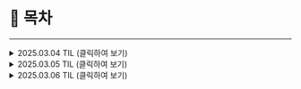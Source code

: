 # 📌 목차

---

<details>
<summary>2025.03.04 TIL (클릭하여 보기)</summary>

### Today's Keywords
`특화 프로젝트(핀테크) 프로젝트 주제 도출 및 아이디어 회의`

### 회의록

1. **프로젝트 주제 도출**
    - 소규모 공연 예매 플랫폼
        - 공연 크라우드 펀딩
        - 공연 예매 및 결제
        - 티켓
        - 홍보비를 통한 수익 창출
    - 알뜰한 소비 및 저축을 위한 챌린지 어플
        - 보상
        - 소비 패턴 분석
        - 상품 추천
    - 신뢰성 있는 쌀먹(게임 내 재화 거래) 어플
    - 프로젝트 거래 플랫폼
    - 과거 경험 및 노하우 거래 플랫폼
        - 숨고
        - 크몽
    - 우리 동네 자원 봉사
        - 눈치우기, 쓰레기 줍기 등 하면 포인트
    - 이때땅
        - 지금 땅을 사고팔아라
        - 임시 용도 부지 경매 (이벤트, 촬영, 팝업스토어)
        - 준수땅
    - 이때딱
        - AI 기반 개인화된 재무 목표 설정
        - 사용자의 소득, 지출 패턴, 생활 스타일을 분석하여 실현 가능한 재무 목표를 제안합니다.
        - "이때"라는 이름에 걸맞게, 목표 달성을 위한 최적의 시기와 방법을 추천합니다.
    - 산와머니(p2p 대출)
    - 이때멍/이때냥/이때펫/펫땅/땅땅땅
    - 농산물 선구매 & 투자 플랫폼

### 추리기

- 🌟오준수🌟 - 싸뱅, 반려동물
- 💪조승근💪 - 반려동물,  이때딱
- 🤦‍♀️박경완🤦‍♂️ - 이때딱, 싸뱅
- 임유진 - 반려동물, 싸뱅
- 서건호 - 싸뱅, 반려동물
- 김지호 - 이때딱, 반려동물

</details>

<details>
<summary>2025.03.05 TIL (클릭하여 보기)</summary>
1. **프로젝트 주제 구체화**
    - - 반려동물 (데이터, 소비 패턴 분석을 어떤 방식으로 진행해야 좋을까? (UX))
    1. 소비 패턴 분석 : 영수증 ocr + 마이데이터 분석 (Elastic Search) + 직접 입력(이 세 가지 방법을 모두 사용하면 복잡하진 않을까)(마이데이터를 유의미하게 쓰려면 더미데이터를 어느 정도로 넣어야 하는지)
        1. 더 나은 가격의 제품 추천
        2. 카드 혜택이 적용됐을 때? 얼마나 절약이 되는지?
        3. 지난달보다 좋아지면 리워드 지급(매달, 트레이딩카드)
        4. 사용자와 비슷한 반려동물을 키우는 타인들과의 비교를 해주는 레포트
        5. 예산 초과 경고 알림, 월별/주별 레포트 제공
    2. **반려동물 금융 서비스 추천**(비슷한 견종이 들었던 보험 데이터를 통해 추천. 보험사 보험 정보 크롤링하여 사용자의 견종 관련 소비패턴을 바탕으로 )
        1. 반려동물 전용 적금/예금 추천
        2. 보험 → 비교??
    3. 반려동물 관련 거래 서비스 
        1. 물품 공동 구매
        2. 크라우드 펀딩
        3. 중고 거래
    4. 부가 서비스
        1. 연령별 케어 계획 제공 
        2. 예방 접종 알리미
    5. 산책 캐시
        1. GPS기반 산책
        2. 산책한 시간 + 거리에 따라 포인트 지급
    6. 반려동물 다이어리
        1. 반려동물
    7. 회원가입/로그인/로그아웃
        1. JWT
        2. 소셜로그인
        3. 일반로그인
    8. 유기 동물 보호 현황
        1. 유기 동물 입양 권장
    9. AI 데이터  
        - 반려동물 건강 데이터
            
            ### **반려동물 건강 분석 & 진단 AI**
            
            ✅ **AI 건강 진단**
            - 반려동물의 **사진을 업로드하면 피부병, 비만 여부, 눈 건강** 등을 분석
            - 반려동물의 **증상을 입력하면 관련 질병 추천**
            
            ✅ **질병 예측 모델**
            
            - 활동 패턴, 체중 변화, 음식 섭취량 데이터를 학습해 **질병 위험 예측**
            - "최근에 물을 많이 마시는 것 같아요" ➝ **당뇨병 가능성 경고**
            
            ✅ **AI 영양 관리 & 맞춤 사료 추천**
            
            - 반려동물의 나이, 체중, 건강 상태를 고려해 **최적의 사료 및 영양제 추천**
            - 먹은 음식 기록을 바탕으로 **알레르기 유발 가능성 분석**
    - 슬기로운 싸피생활
        - 좋은 습관 만들기 **펀딩**
            - 해당 좋은 습관 만들기 챌린지에 투자 → 실패하면 잃음, 성공한 사람들은 잃은 돈을 나눠가짐
            - 좋은 습관 만들기에 대한 동기 부여
        - **검증** 가능한 습관
            - 일찍 출근하기
            - 알고리즘 풀이 → 동료 학습 인증
                - 동료 학습(상호 간의 설명 및 평가, 랜덤 매칭) → 인증 및 인적 네트워크 확장
        - 핀테크 기능
            - ~~자체 포인트 결제 (문의 해보기) - 싸핑몰 (포인트로만 결제 가능)~~
            - 중고 거래(쓰던 물품 & 기프티콘) + 계좌 송금
            - 공동 구매(크라우드 펀딩) → 결제 주체 who??
        - 알람
            - 입/퇴실
            - 설문조사
            - 교육지원금 서명
        - 게시판
            - 스터디 모집
            - 맛집 정보
        - 포폴 (콜라빗같은)
        - 로그인
            - 싸피 로그인
        - 챗봇
            - 규정(RAG)
</details>

<details>
<summary>2025.03.06 TIL (클릭하여 보기)</summary>
1. **프로젝트 주제 구체화**
    - 만남을 성공적으로~! → 이름 공고 중 :"페이팅(Pay+Meeting)”, 써밋 (Successful Meeting), 모지(모임의 지배자)👍, 우리모해, 오늘은 어디갈까?(오까)
    - 소비 패턴을 분석해 최적의 장소와 코스를 추천하고, 더치페이 결제까지 지원하여 만남을 더욱 스마트하게 만들어주는 어플
    - **마이데이터 기반** 장소, 코스 추천(소비 패턴 분석)
        - 최적의 모임 코스 추천
        - **사용자 맞춤 필터 제공** (예산, 이동 거리, 분위기, 별점 등)
        - **실시간 인기 장소 AND 트렌드 반영(SNS, 리뷰 데이터 기반)**
    - 더치페이+ 결제
        - 영수증 ocr & 직접 입력
        - 품목 가져가기(like 음료) or 반장이 금액 배분(1/N or 특정 금액)
    - 일정 생성 및 관리 기능
        - 팀 생성
        - 일정 생성 like 달력??
    - **"안심 모임" 인증 배지(**안심 결제/정산을 완료한 그룹에게 배지 부여→신뢰도↑)
    - **스마트 정산 기능(**모임 장소에 도착하면 자동으로 출석 확인 by NFC/Bluetooth 기반)
    - 모임 리워드 시스템
    - **이동 최적화 + 모빌리티 결제 (Super App Smell)🦨**
</details>
